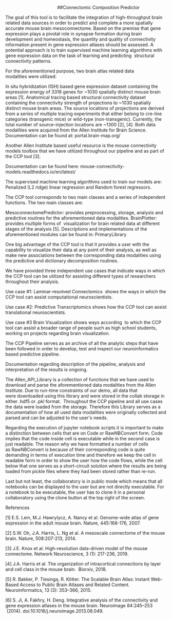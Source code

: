                                          ##Connectomic Composition Predictor       

The goal of this tool is to facilitate the integration of high-throughput brain related data sources in order to predict and complete a more spatially accurate mouse brain mesoconnectome. Based on the premise that gene expression plays a pivotal role in synapse formation during brain development and homeostasis, the quantity and quality of connectivity information present in gene expression atlases should be assessed. A potential approach is to train supervised machine learning algorithms with gene expression data on the task of learning and predicting  structural connectivity patterns.

For the aforementioned purpose, two brain atlas related data modalities were utilized: 

In situ hybridization (ISH) based gene expression dataset containing the expression energy of 3318 genes for ~1030 spatially distinct mouse brain areas [1].
Anatomical tracing based structural connectivity dataset containing the connectivity strength of projections to ~1030 spatially distinct mouse brain areas. The source locations of projections are derived from a series of multiple tracing experiments that either belong to cre-line categories (transgenic mice) or wild-type (non-transgenic). Currently, the total number of source-injection locations are ~1300 [2], [4].
Both data modalities were acquired from the Allen Institute for Brain Science. Documentation can be found at: portal.brain-map.org/

Another Allen Institute based useful resource is the mouse connectivity models toolbox that we have utilized throughout our pipeline and as part of the CCP tool [3]. 

Documentation can be found here: mouse-connectivity-models.readthedocs.io/en/latest/

The supervised machine learning algorithms used to train our models are: Penalized (L2 ridge) linear regression and Random forest regressors.

The CCP tool corresponds to two main classes and a series of independent functions. The two main classes are:

MesoconnectomePredictor: provides preprocessing, storage, analysis and predictive routines for the aforementioned data modalities.
BrainPlotter: provides multiple forms of  visualization for brain related data at different stages of the analysis [5].
Descriptions and implementations of the aforementioned modules can be found in: PrimaryLibrary

One big advantage of the CCP tool is that it provides a user with the capability to visualize their data at any point of their analysis, as well as make new associations between the corresponding data modalities using the predictive and dictionary decomposition routines.

We have provided three independent use cases that indicate ways in which the CCP tool can be utilized for assisting different types of researchers throughout their analysis.

Use case #1: Laminar-resolved Connectomics  shows the ways in which the CCP tool can assist computational neuroscientists.

Use case #2: Predictive Transcriptomics shows how the CCP tool can assist translational neuroscientists. 

Use case #3 Brain Visualization shows ways according  to which the CCP tool can assist a broader range of people such as high school students, working on projects regarding brain visualization.

The CCP Pipeline serves as an archive of all the analytic steps that have been followed in order to develop, test and inspect our neuroinformatics based predictive pipeline.

Documentation regarding description of the pipeline, analysis and interpretation of the results is ongoing.

The Allen_API_Library is a collection of functions that we have used to download and parse the aforementioned data modalities from the Allen Institute. Due to run-time constraints of our demo, all data that were downloaded using this library and were stored in the collab storage in either .hdf5 or .pkl format.  Throughout the CCP pipeline and all use cases the data were loaded from the storage. Therefore this Library serves as a documentation of how all used data modalities were originally collected and parsed and can be adjusted to the user's needs.

Regarding the execution of jupyter notebook scripts it is important to make a distinction between cells that are on Code or RawNBConvert form. Code implies that the code inside cell is executable while in the second case is just readable. The reason why we have formatted a number of cells as RawNBConvert is because of their corresponding code is quite demanding in terms of execution time and therefore we keep the cell in readable form in order to show the user how the code flows, while the cell below that one serves as a short-circuit solution where the results are being loaded from pickle files where they had been stored rather than re-run. 

Last but not least, the collaboratory is in public mode which means that all notebooks can be displayed to the user but are not directly executable. For a notebook to be executable, the user has to clone it in a personal collaboratory using the clone button at the top right of the screen.

References

[1] E.S. Lein, M.J. Hawrylycz, A. Nancy et al. Genome-wide atlas of gene expression in the adult mouse brain. Nature, 445:168-176, 2007.

[2] S.W. Oh, J.A. Harris, L. Ng et al. A mesoscale connectome of the mouse brain. Nature, 508:207-213, 2014.

[3] J.E. Knox et al. High-resolution data-driven model of the mouse connectome. Network Neuroscience, 3 (1): 217-236, 2019.

[4] J.A. Harris et al. The organization of intracortical connections by layer and cell class in the mouse brain.  Biorxiv, 2018.

[5] R. Bakker, P. Tiesinga, R. Kötter. The Scalable Brain Atlas: Instant Web-Based Access to Public Brain Atlases and Related Content. Neuroinformatics, 13 (3): 353–366, 2015.

[6] S. Ji, A. Fakhry, H. Deng. Integrative analysis of the connectivity and gene expression atlases in the mouse brain. Neuroimage 84:245–253  (2014). doi:10.1016/j.neuroimage.2013.08.049.
